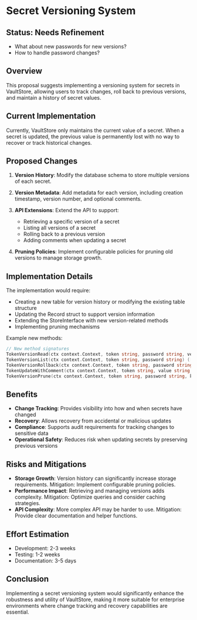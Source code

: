 # Secret Versioning System

## Status: Needs Refinement
- What about new passwords for new versions?
- How to handle password changes?

## Overview

This proposal suggests implementing a versioning system for secrets in VaultStore, allowing users to track changes, roll back to previous versions, and maintain a history of secret values.

## Current Implementation

Currently, VaultStore only maintains the current value of a secret. When a secret is updated, the previous value is permanently lost with no way to recover or track historical changes.

## Proposed Changes

1. **Version History**: Modify the database schema to store multiple versions of each secret.

2. **Version Metadata**: Add metadata for each version, including creation timestamp, version number, and optional comments.

3. **API Extensions**: Extend the API to support:
   - Retrieving a specific version of a secret
   - Listing all versions of a secret
   - Rolling back to a previous version
   - Adding comments when updating a secret

4. **Pruning Policies**: Implement configurable policies for pruning old versions to manage storage growth.

## Implementation Details

The implementation would require:

- Creating a new table for version history or modifying the existing table structure
- Updating the Record struct to support version information
- Extending the StoreInterface with new version-related methods
- Implementing pruning mechanisms

Example new methods:

```go
// New method signatures
TokenVersionRead(ctx context.Context, token string, password string, version int) (value string, err error)
TokenVersionList(ctx context.Context, token string, password string) ([]VersionInfo, error)
TokenVersionRollback(ctx context.Context, token string, password string, version int) error
TokenUpdateWithComment(ctx context.Context, token string, value string, password string, comment string) error
TokenVersionPrune(ctx context.Context, token string, password string, keepLatest int) error
```

## Benefits

- **Change Tracking**: Provides visibility into how and when secrets have changed
- **Recovery**: Allows recovery from accidental or malicious updates
- **Compliance**: Supports audit requirements for tracking changes to sensitive data
- **Operational Safety**: Reduces risk when updating secrets by preserving previous versions

## Risks and Mitigations

- **Storage Growth**: Version history can significantly increase storage requirements. Mitigation: Implement configurable pruning policies.
- **Performance Impact**: Retrieving and managing versions adds complexity. Mitigation: Optimize queries and consider caching strategies.
- **API Complexity**: More complex API may be harder to use. Mitigation: Provide clear documentation and helper functions.

## Effort Estimation

- Development: 2-3 weeks
- Testing: 1-2 weeks
- Documentation: 3-5 days

## Conclusion

Implementing a secret versioning system would significantly enhance the robustness and utility of VaultStore, making it more suitable for enterprise environments where change tracking and recovery capabilities are essential.
